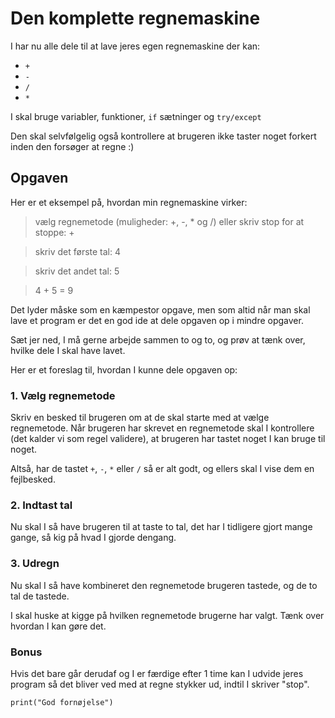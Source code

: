 # Den komplette regnemaskine
I har nu alle dele til at lave jeres egen regnemaskine der kan:

- `+`
- `-`
- `/`
- `*`

I skal bruge variabler, funktioner, `if` sætninger og `try/except`

Den skal selvfølgelig også kontrollere at brugeren ikke taster noget forkert inden den forsøger at regne :)

## Opgaven
Her er et eksempel på, hvordan min regnemaskine virker:


> vælg regnemetode (muligheder: +, -, * og /) eller  skriv stop for at stoppe: +

> skriv det første tal: 4

> skriv det andet tal: 5

> 4 + 5 = 9


Det lyder måske som en kæmpestor opgave, men som altid når man skal lave et program er det en god ide at dele opgaven op i mindre opgaver.

Sæt jer ned, I må gerne arbejde sammen to og to, og prøv at tænk over, hvilke dele I skal have lavet.

Her er et foreslag til, hvordan I kunne dele opgaven op:

### 1. Vælg regnemetode
Skriv en besked til brugeren om at de skal starte med at vælge regnemetode.
Når brugeren har skrevet en regnemetode skal I kontrollere (det kalder vi som regel validere), at brugeren har tastet noget I kan bruge til noget.

Altså, har de tastet `+`, `-`, `*` eller `/` så er alt godt, og ellers skal I vise dem en fejlbesked.

### 2. Indtast tal
Nu skal I så have brugeren til at taste to tal, det har I tidligere gjort mange gange, så kig på hvad I gjorde dengang.

### 3. Udregn
Nu skal I så have kombineret den regnemetode brugeren tastede, og de to tal de tastede.

I skal huske at kigge på hvilken regnemetode brugerne har valgt. Tænk over hvordan I kan gøre det.

### Bonus
Hvis det bare går derudaf og I er færdige efter 1 time kan I udvide jeres program så det bliver ved med at regne stykker ud, indtil I skriver "stop".

`print("God fornøjelse")`
